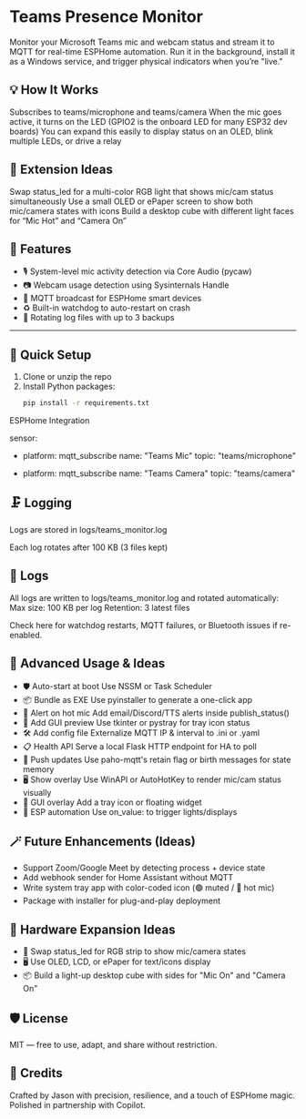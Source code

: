 # Teams Presence Monitor

Monitor your Microsoft Teams mic and webcam status and stream it to MQTT for real-time ESPHome automation. Run it in the background, install it as a Windows service, and trigger physical indicators when you’re "live."

## 💡 How It Works
Subscribes to teams/microphone and teams/camera
When the mic goes active, it turns on the LED (GPIO2 is the onboard LED for many ESP32 dev boards)
You can expand this easily to display status on an OLED, blink multiple LEDs, or drive a relay

## 🚀 Extension Ideas
Swap status_led for a multi-color RGB light that shows mic/cam status simultaneously
Use a small OLED or ePaper screen to show both mic/camera states with icons
Build a desktop cube with different light faces for “Mic Hot” and “Camera On”

## 🔧 Features

- 🎙️ System-level mic activity detection via Core Audio (pycaw)
- 📷 Webcam usage detection using Sysinternals Handle
- 📡 MQTT broadcast for ESPHome smart devices
- ♻️ Built-in watchdog to auto-restart on crash
- 📜 Rotating log files with up to 3 backups

---

## 🚀 Quick Setup

1. Clone or unzip the repo
2. Install Python packages:
   ```bash
   pip install -r requirements.txt

ESPHome Integration

sensor:
  - platform: mqtt_subscribe
    name: "Teams Mic"
    topic: "teams/microphone"

  - platform: mqtt_subscribe
    name: "Teams Camera"
    topic: "teams/camera"



## 🗜 Logging
Logs are stored in logs/teams_monitor.log

Each log rotates after 100 KB (3 files kept)

## 📁 Logs
All logs are written to logs/teams_monitor.log and rotated automatically:
   Max size: 100 KB per log
   Retention: 3 latest files

Check here for watchdog restarts, MQTT failures, or Bluetooth issues if re-enabled.

## 🧰 Advanced Usage & Ideas
   - 🛡️ Auto-start at boot	Use NSSM or Task Scheduler
   - 📦 Bundle as EXE	Use pyinstaller to generate a one-click app
   - 🔔 Alert on hot mic	Add email/Discord/TTS alerts inside publish_status()
   - 🧪 Add GUI preview	Use tkinter or pystray for tray icon status
   - 🛠️ Add config file	Externalize MQTT IP & interval to .ini or .yaml
   - 📋 Health API	Serve a local Flask HTTP endpoint for HA to poll
   - 🧩 Push updates	Use paho-mqtt's retain flag or birth messages for state memory
   - 🖥️ Show overlay	Use WinAPI or AutoHotKey to render mic/cam status visually
   - 👀 GUI overlay	Add a tray icon or floating widget
   - 🧱 ESP automation	Use on_value: to trigger lights/displays
   
## 🪄 Future Enhancements (Ideas)
   - Support Zoom/Google Meet by detecting process + device state
   - Add webhook sender for Home Assistant without MQTT
   - Write system tray app with color-coded icon (🟢 muted / 🔴 hot mic)
   - Package with installer for plug-and-play deployment

## 🔌 Hardware Expansion Ideas
   - 🌈 Swap status_led for RGB strip to show mic/camera states
   - 🖥️ Use OLED, LCD, or ePaper for text/icons display
   - 📦 Build a light-up desktop cube with sides for "Mic On" and "Camera On"

## 🛡 License
MIT — free to use, adapt, and share without restriction.

## 🙌 Credits
Crafted by Jason with precision, resilience, and a touch of ESPHome magic. Polished in partnership with Copilot.